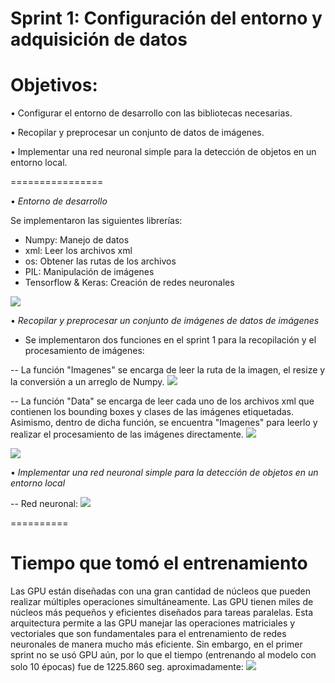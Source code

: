 # Sprint 1: Configuración del entorno y adquisición de datos
# Objetivos:
• Configurar el entorno de desarrollo con las bibliotecas necesarias.

• Recopilar y preprocesar un conjunto de datos de imágenes.

• Implementar una red neuronal simple para la detección de objetos en un entorno local.

================

• *Entorno de desarrollo*

Se implementaron las siguientes librerías:
- Numpy: Manejo de datos
- xml: Leer los archivos xml
- os: Obtener las rutas de los archivos
- PIL: Manipulación de imágenes
- Tensorflow & Keras: Creación de redes neuronales

![](https://github.com/DianaLlamoca/Proyecto-ObjectDetection/blob/main/SPRINT1/IM%C3%81GENES/lib.PNG)

• *Recopilar y preprocesar un conjunto de imágenes de datos de imágenes*

- Se implementaron dos funciones en el sprint 1 para la recopilación y el procesamiento de imágenes:

-- La función "Imagenes" se encarga de leer la ruta de la imagen, el resize y la conversión a un arreglo de Numpy.
![](https://github.com/DianaLlamoca/Proyecto-ObjectDetection/blob/main/SPRINT1/IM%C3%81GENES/imge.PNG)

-- La función "Data" se encarga de leer cada uno de los archivos xml que contienen los bounding boxes y clases de las imágenes etiquetadas. Asimismo, dentro de dicha función, se encuentra "Imagenes" para leerlo y realizar el procesamiento de las imágenes directamente.
![](https://github.com/DianaLlamoca/Proyecto-ObjectDetection/blob/main/SPRINT1/IM%C3%81GENES/data1.PNG)

![](https://github.com/DianaLlamoca/Proyecto-ObjectDetection/blob/main/SPRINT1/IM%C3%81GENES/data2.PNG)

• *Implementar una red neuronal simple para la detección de objetos en un entorno local*

-- Red neuronal:
![](https://github.com/DianaLlamoca/Proyecto-ObjectDetection/blob/main/SPRINT1/IM%C3%81GENES/rn.PNG)

==========
# Tiempo que tomó el entrenamiento
Las GPU están diseñadas con una gran cantidad de núcleos que pueden realizar múltiples operaciones simultáneamente.
Las GPU tienen miles de núcleos más pequeños y eficientes diseñados para tareas paralelas. Esta arquitectura permite a las GPU manejar las operaciones matriciales y vectoriales que son fundamentales para el entrenamiento de redes neuronales de manera mucho más eficiente.
Sin embargo, en el primer sprint no se usó GPU aún, por lo que el tiempo (entrenando al modelo con solo 10 épocas) fue de 1225.860 seg. aproximadamente:
![](https://github.com/DianaLlamoca/Proyecto-ObjectDetection/blob/main/SPRINT1/IM%C3%81GENES/tiempo.PNG)
